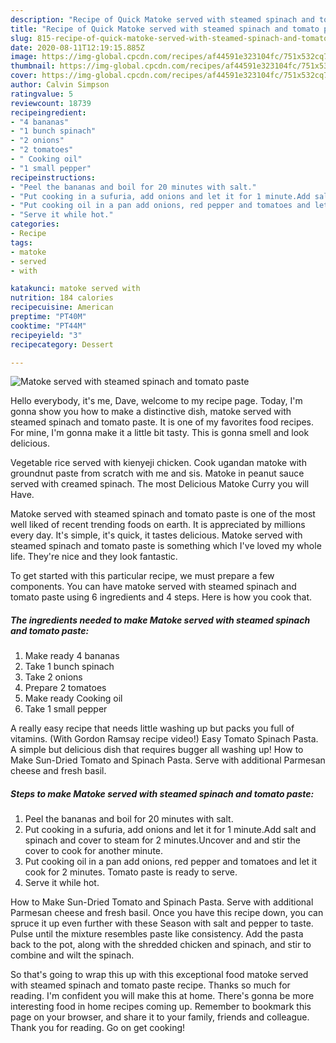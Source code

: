 ```yaml
---
description: "Recipe of Quick Matoke served with steamed spinach and tomato paste"
title: "Recipe of Quick Matoke served with steamed spinach and tomato paste"
slug: 815-recipe-of-quick-matoke-served-with-steamed-spinach-and-tomato-paste
date: 2020-08-11T12:19:15.885Z
image: https://img-global.cpcdn.com/recipes/af44591e323104fc/751x532cq70/matoke-served-with-steamed-spinach-and-tomato-paste-recipe-main-photo.jpg
thumbnail: https://img-global.cpcdn.com/recipes/af44591e323104fc/751x532cq70/matoke-served-with-steamed-spinach-and-tomato-paste-recipe-main-photo.jpg
cover: https://img-global.cpcdn.com/recipes/af44591e323104fc/751x532cq70/matoke-served-with-steamed-spinach-and-tomato-paste-recipe-main-photo.jpg
author: Calvin Simpson
ratingvalue: 5
reviewcount: 18739
recipeingredient:
- "4 bananas"
- "1 bunch spinach"
- "2 onions"
- "2 tomatoes"
- " Cooking oil"
- "1 small pepper"
recipeinstructions:
- "Peel the bananas and boil for 20 minutes with salt."
- "Put cooking in a sufuria, add onions and let it for 1 minute.Add salt and spinach and cover to steam for 2 minutes.Uncover and and stir the cover to cook for another minute."
- "Put cooking oil in a pan add onions, red pepper and tomatoes and let it cook for 2 minutes. Tomato paste is ready to serve."
- "Serve it while hot."
categories:
- Recipe
tags:
- matoke
- served
- with

katakunci: matoke served with 
nutrition: 184 calories
recipecuisine: American
preptime: "PT40M"
cooktime: "PT44M"
recipeyield: "3"
recipecategory: Dessert

---
```



![Matoke served with steamed spinach and tomato paste](https://img-global.cpcdn.com/recipes/af44591e323104fc/751x532cq70/matoke-served-with-steamed-spinach-and-tomato-paste-recipe-main-photo.jpg)

Hello everybody, it's me, Dave, welcome to my recipe page. Today, I'm gonna show you how to make a distinctive dish, matoke served with steamed spinach and tomato paste. It is one of my favorites food recipes. For mine, I'm gonna make it a little bit tasty. This is gonna smell and look delicious.

Vegetable rice served with kienyeji chicken. Cook ugandan matoke with groundnut paste from scratch with me and sis. Matoke in peanut sauce served with creamed spinach. The most Delicious Matoke Curry you will Have.

Matoke served with steamed spinach and tomato paste is one of the most well liked of recent trending foods on earth. It is appreciated by millions every day. It's simple, it's quick, it tastes delicious. Matoke served with steamed spinach and tomato paste is something which I've loved my whole life. They're nice and they look fantastic.


To get started with this particular recipe, we must prepare a few components. You can have matoke served with steamed spinach and tomato paste using 6 ingredients and 4 steps. Here is how you cook that.

<!--inarticleads1-->

##### The ingredients needed to make Matoke served with steamed spinach and tomato paste:

1. Make ready 4 bananas
1. Take 1 bunch spinach
1. Take 2 onions
1. Prepare 2 tomatoes
1. Make ready  Cooking oil
1. Take 1 small pepper


A really easy recipe that needs little washing up but packs you full of vitamins. (With Gordon Ramsay recipe video!) Easy Tomato Spinach Pasta. A simple but delicious dish that requires bugger all washing up! How to Make Sun-Dried Tomato and Spinach Pasta. Serve with additional Parmesan cheese and fresh basil. 

<!--inarticleads2-->

##### Steps to make Matoke served with steamed spinach and tomato paste:

1. Peel the bananas and boil for 20 minutes with salt.
1. Put cooking in a sufuria, add onions and let it for 1 minute.Add salt and spinach and cover to steam for 2 minutes.Uncover and and stir the cover to cook for another minute.
1. Put cooking oil in a pan add onions, red pepper and tomatoes and let it cook for 2 minutes. Tomato paste is ready to serve.
1. Serve it while hot.


How to Make Sun-Dried Tomato and Spinach Pasta. Serve with additional Parmesan cheese and fresh basil. Once you have this recipe down, you can spruce it up even further with these Season with salt and pepper to taste. Pulse until the mixture resembles paste like consistency. Add the pasta back to the pot, along with the shredded chicken and spinach, and stir to combine and wilt the spinach. 

So that's going to wrap this up with this exceptional food matoke served with steamed spinach and tomato paste recipe. Thanks so much for reading. I'm confident you will make this at home. There's gonna be more interesting food in home recipes coming up. Remember to bookmark this page on your browser, and share it to your family, friends and colleague. Thank you for reading. Go on get cooking!
